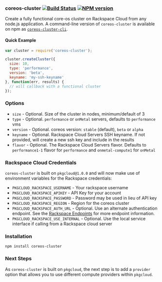 ### coreos-cluster [![Build Status](https://secure.travis-ci.org/kenperkins/coreos-cluster.png?branch=master)](http://travis-ci.org/kenperkins/coreos-cluster) [![NPM version](https://badge.fury.io/js/coreos-cluster.png)](http://badge.fury.io/js/coreos-cluster)

Create a fully functional core-os cluster on Rackspace Cloud from any node.js application. A command-line version of `coreos-cluster` is available on npm as [`coreos-cluster-cli`](https://npmjs.org/package/coreos-cluster-cli).

#### Quick Example

```javascript
var cluster = require('coreos-cluster');

cluster.createCluster({
  size: 10,
  type: 'performance',
  version: 'beta',
  keyname: 'my-ssh-keyname'
}, function(err, results) {
  // will callback with a functional cluster
});
```

### Options

- `size` - Optional. Size of the cluster in nodes, minimum/default of 3
- `type` - Optional. `performance` or `onMetal` servers, defaults to `performance` vms
- `version` - Optional. coreos version: `stable` (default), `beta` or `alpha`
- `keyname` - Optional. Rackspace Cloud Servers SSH keyname. If not provided, will create a new ssh key and include in the results
- `flavor` - Optional. The Rackspace Cloud Servers flavor. Defaults to `performance1-1` flavor for `performance` and `onmetal-compute1` for `onMetal`

### Rackspace Cloud Credentials
`coreos-cluster` is built on `pkgcloud@1.0.0` and will now make use of environment variables for the Rackspace credentials:

- `PKGCLOUD_RACKSPACE_USERNAME` - Your rackspace username
- `PKGCLOUD_RACKSPACE_APIKEY` - API Key for your account
- `PKGCLOUD_RACKSPACE_PASSWORD` - Password may be used in lieu of API key
- `PKGCLOUD_RACKSPACE_REGION` - Region for the coreos cluster
- `PKGCLOUD_RACKSPACE_AUTH_URL` - Optional. Use an alternate authentication endpoint. See the [Rackspace Endpoints](http://docs.rackspace.com/servers/api/v2/cn-devguide/content/auth_endpoints.html) for more endpoint information.
- `PKGCLOUD_RACKSPACE_USE_INTERNAL` - Optional. Use the local service interface if calling from a Rackspace cloud server

### Installation

```
npm install coreos-cluster
```

### Next Steps
As `coreos-cluster` is built on `pkgcloud`, the next step is to add a `provider` option that allows you to use different compute providers within `pkgcloud`.